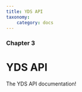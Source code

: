 ```yaml
---
title: YDS API
taxonomy:
    category: docs
---
```


### Chapter 3

# YDS API


The YDS API documentation!
